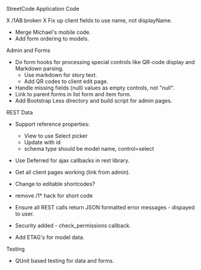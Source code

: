 StreetCode Application Code

X /1AB broken
  X Fix up client fields to use name, not displayName.
- Merge Michael's mobile code.
- Add form ordering to models.


Admin and Forms

- Do form hooks for processing special controls like QR-code display and Markdown parsing.
  - Use markdown for story text.
  - Add QR codes to client edit page.
- Handle missing fields (null) values as empty controls, not "null".
- Link to parent forms in list form and item form.
- Add Bootstrap Less directory and build script for admin pages.

REST Data

- Support reference properties:
  - View to use Select picker
  - Update with id
  - schema type should be model name, control=select
- Use Deferred for ajax callbacks in rest library.

- Get all client pages working (link from admin).
- Change to editable shortcodes?
- remove /1* hack for short code
- Ensure all REST calls return JSON formatted error messages - dispayed to user.
- Security added - check_permissions callback.
- Add ETAG's for model data.

Testing

- QUnit based testing for data and forms.
